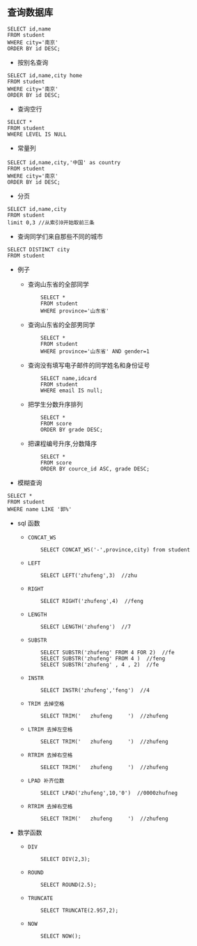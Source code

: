 ## 查询数据库

```mysql
SELECT id,name
FROM student
WHERE city='南京'
ORDER BY id DESC;
```

- 按别名查询

```mysql
SELECT id,name,city home
FROM student
WHERE city='南京'
ORDER BY id DESC;
```

- 查询空行

```mysql
SELECT *
FROM student
WHERE LEVEL IS NULL
```

- 常量列

```mysql
SELECT id,name,city,'中国' as country
FROM student
WHERE city='南京'
ORDER BY id DESC;
```

- 分页

```mysql
SELECT id,name,city
FROM student
limit 0,3 //从索引0开始取前三条
```

- 查询同学们来自那些不同的城市

```mysql
SELECT DISTINCT city
FROM student
```

- 例子

  - 查询山东省的全部同学

    ```mysql
        SELECT *
        FROM student
        WHERE province='山东省'
    ```

  - 查询山东省的全部男同学

    ```mysql
        SELECT *
        FROM student
        WHERE province='山东省' AND gender=1
    ```

  - 查询没有填写电子邮件的同学姓名和身份证号
    ```mysql
        SELECT name,idcard
        FROM student
        WHERE email IS null;
    ```
  - 把学生分数升序排列

    ```mysql
        SELECT *
        FROM score
        ORDER BY grade DESC;
    ```

  - 把课程编号升序,分数降序

    ```mysql
        SELECT *
        FROM score
        ORDER BY cource_id ASC, grade DESC;
    ```

* 模糊查询

```mysql
SELECT *
FROM student
WHERE name LIKE '郭%'
```

- sql 函数
  - `CONCAT_WS`
    ```mysql
        SELECT CONCAT_WS('-',province,city) from student
    ```
  - `LEFT`
    ```mysql
        SELECT LEFT('zhufeng',3)  //zhu
    ```
  - `RIGHT`
    ```mysql
        SELECT RIGHT('zhufeng',4)  //feng
    ```
  - `LENGTH`
    ```mysql
        SELECT LENGTH('zhufeng')  //7
    ```
  - `SUBSTR`
    ```mysql
        SELECT SUBSTR('zhufeng' FROM 4 FOR 2)  //fe
        SELECT SUBSTR('zhufeng' FROM 4 )  //feng
        SELECT SUBSTR('zhufeng' , 4 , 2)  //fe
    ```
  - `INSTR`
    ```mysql
        SELECT INSTR('zhufeng','feng')  //4
    ```
  - `TRIM 去掉空格`
    ```mysql
        SELECT TRIM('   zhufeng     ')  //zhufeng
    ```
  - `LTRIM 去掉左空格`
    ```mysql
        SELECT TRIM('   zhufeng     ')  //zhufeng
    ```
  - `RTRIM 去掉右空格`
    ```mysql
        SELECT TRIM('   zhufeng     ')  //zhufeng
    ```
  - `LPAD 补齐位数`
    ```mysql
        SELECT LPAD('zhufeng',10,'0')  //0000zhufneg
    ```
  - `RTRIM 去掉右空格`
    ```mysql
        SELECT TRIM('   zhufeng     ')  //zhufeng
    ```
- 数学函数

  - `DIV`

    ```mysql
        SELECT DIV(2,3);
    ```

  - `ROUND`

    ```mysql
        SELECT ROUND(2.5);
    ```

  - `TRUNCATE`

    ```mysql
        SELECT TRUNCATE(2.957,2);
    ```

  - `NOW`

    ```mysql
        SELECT NOW();
    ```
